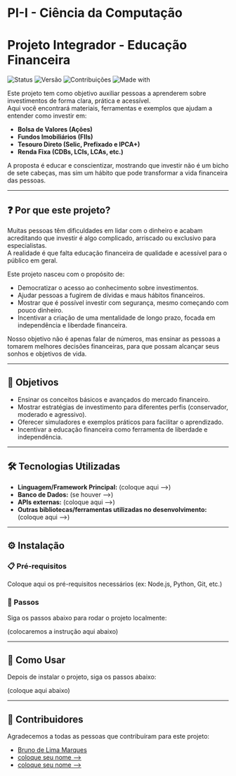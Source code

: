 # PI-I - Ciência da Computação

# Projeto Integrador - Educação Financeira

![Status](https://img.shields.io/badge/status-em%20desenvolvimento-yellow)
![Versão](https://img.shields.io/badge/versão-1.0-blue)
![Contribuições](https://img.shields.io/badge/contribuições-bem--vindas-brightgreen)
![Made with](https://img.shields.io/badge/made%20with-love-red)

Este projeto tem como objetivo auxiliar pessoas a aprenderem sobre investimentos de forma clara, prática e acessível.  
Aqui você encontrará materiais, ferramentas e exemplos que ajudam a entender como investir em:

- **Bolsa de Valores (Ações)**
- **Fundos Imobiliários (FIIs)**
- **Tesouro Direto (Selic, Prefixado e IPCA+)**
- **Renda Fixa (CDBs, LCIs, LCAs, etc.)**

A proposta é educar e conscientizar, mostrando que investir não é um bicho de sete cabeças, mas sim um hábito que pode transformar a vida financeira das pessoas.

---

## ❓ Por que este projeto?

Muitas pessoas têm dificuldades em lidar com o dinheiro e acabam acreditando que investir é algo complicado, arriscado ou exclusivo para especialistas.  
A realidade é que falta educação financeira de qualidade e acessível para o público em geral.

Este projeto nasceu com o propósito de:

- Democratizar o acesso ao conhecimento sobre investimentos.
- Ajudar pessoas a fugirem de dívidas e maus hábitos financeiros.
- Mostrar que é possível investir com segurança, mesmo começando com pouco dinheiro.
- Incentivar a criação de uma mentalidade de longo prazo, focada em independência e liberdade financeira.

Nosso objetivo não é apenas falar de números, mas ensinar as pessoas a tomarem melhores decisões financeiras, para que possam alcançar seus sonhos e objetivos de vida.

---

## 🎯 Objetivos

- Ensinar os conceitos básicos e avançados do mercado financeiro.
- Mostrar estratégias de investimento para diferentes perfis (conservador, moderado e agressivo).
- Oferecer simuladores e exemplos práticos para facilitar o aprendizado.
- Incentivar a educação financeira como ferramenta de liberdade e independência.

---

## 🛠️ Tecnologias Utilizadas

- **Linguagem/Framework Principal:** (coloque aqui -->)
- **Banco de Dados:** (se houver -->)
- **APIs externas:** (coloque aqui -->)
- **Outras bibliotecas/ferramentas utilizadas no desenvolvimento:** (coloque aqui -->)

---

## ⚙️ Instalação

### 📋 Pré-requisitos

Coloque aqui os pré-requisitos necessários (ex: Node.js, Python, Git, etc.)

### 🔽 Passos

Siga os passos abaixo para rodar o projeto localmente:

(colocaremos a instrução aqui abaixo)

---

## 🚀 Como Usar

Depois de instalar o projeto, siga os passos abaixo:

(coloque aqui abaixo)

---

## 👥 Contribuidores

Agradecemos a todas as pessoas que contribuíram para este projeto:

- [Bruno de Lima Marques](https://github.com/bruno.lmars)
- [coloque seu nome -->](https://github.com/)
- [coloque seu nome -->](https://github.com/)
